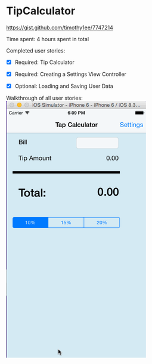 # TipCalculator

https://gist.github.com/timothy1ee/7747214

Time spent: 4 hours spent in total

Completed user stories:

* [x] Required: Tip Calculator
* [x] Required: Creating a Settings View Controller
* [x] Optional: Loading and Saving User Data


Walkthrough of all user stories:
![Video Walkthrough](https://github.com/charytu/TipCalculator/blob/master/tipcal.gif/)

